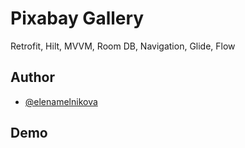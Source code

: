 # Pixabay Gallery

Retrofit, Hilt, MVVM, Room DB, Navigation, Glide, Flow


## Author

- [@elenamelnikova](https://github.com/canadianExperience)


## Demo
